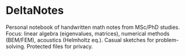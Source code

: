 # DeltaNotes
Personal notebook of handwritten math notes from MSc/PhD studies. Focus: linear algebra (eigenvalues, matrices), numerical methods (BEM/FEM), acoustics (Helmholtz eq.). Casual sketches for problem-solving. Protected files for privacy.
